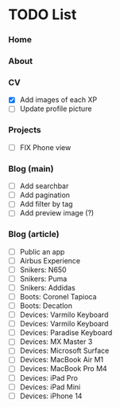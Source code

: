 # TODO List

### Home

### About

### CV

- [x] Add images of each XP
- [ ] Update profile picture

### Projects

- [ ] FIX Phone view

### Blog (main)

- [ ] Add searchbar
- [ ] Add pagination
- [ ] Add filter by tag
- [ ] Add preview image (?)

### Blog (article)

- [ ] Public an app
- [ ] Airbus Experience
- [ ] Snikers: N650
- [ ] Snikers: Puma
- [ ] Snikers: Addidas
- [ ] Boots: Coronel Tapioca
- [ ] Boots: Decatlon
- [ ] Devices: Varmilo Keyboard
- [ ] Devices: Varmilo Keyboard
- [ ] Devices: Paradise Keyboard
- [ ] Devices: MX Master 3
- [ ] Devices: Microsoft Surface
- [ ] Devices: MacBook Air M1
- [ ] Devices: MacBook Pro M4
- [ ] Devices: iPad Pro
- [ ] Devices: iPad Mini
- [ ] Devices: iPhone 14
